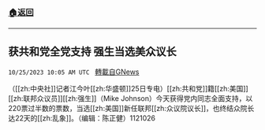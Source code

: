 ###  [:house:返回](README.md)
---


## 获共和党全党支持  强生当选美众议长
`10/25/2023 10:05 AM UTC ` [轉載自GNews](https://gnews.org/articles/1880294)

（[[zh:中央社]]记者江今叶[[zh:华盛顿]]25日专电）[[zh:共和党]]籍[[zh:美国]][[zh:联邦众议员]][[zh:强生]]（Mike Johnson）今天获得党内同志全面支持，以220票过半数的票数，当选[[zh:美国]]新任联邦[[zh:众议院议长]]，也终结众院长达22天的[[zh:乱象]]。（编辑：陈正健）1121026
